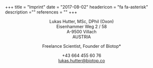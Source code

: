 +++
title = "Imprint"
date = "2017-08-02"
headericon = "fa fa-asterisk"
description =""
references = ""
+++
<center class="uppercase">

Lukas Hutter, MSc, DPhil (Oxon) </br>
Eisenhammer Weg 2 / 58 </br>
A-9500 Villach </br>
AUSTRIA</br>

Freelance Scientist, Founder of Biotop*

<i class="fa fa-phone"></i> <a href="tel:00436644556076"></a>+43 664 455 60 76</br>
<i class="fa fa-email"></i> <a href="mailto:lukas.hutter@biotop.co"> lukas.hutter@biotop.co</a>

</center>
